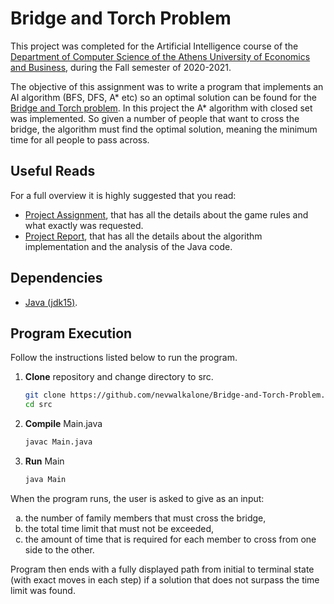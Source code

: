 # Bridge and Torch Problem

This project was completed for the Artificial Intelligence course of the [Department of Computer Science of the Athens University of Economics and Business](https://www.dept.aueb.gr/el/cs), during the Fall semester of 2020-2021.

The objective of this assignment was to write a program that implements an AI algorithm (BFS, DFS, A* etc) so an optimal solution can be found for the [Bridge and Torch problem](https://en.wikipedia.org/wiki/Bridge_and_torch_problem). In this project the A* algorithm with closed set was implemented. So given a number of people that want to cross the bridge, the algorithm must find the optimal solution, meaning the minimum time for all people to pass across.


## Useful Reads

For a full overview it is highly suggested that you read:

- [Project Assignment](https://github.com/nevwalkalone/Bridge-and-Torch-Problem/blob/main/announcement-report/project-announcement.pdf), that has all the details about the game rules and what exactly was requested.
- [Project Report](https://github.com/nevwalkalone/Bridge-and-Torch-Problem/blob/main/announcement-report/project-report.pdf), that has all the details about the algorithm implementation and the analysis of the Java code.

## Dependencies

- [Java (jdk15)](https://www.oracle.com/java/technologies/javase/jdk15-archive-downloads.html).


## Program Execution

Follow the instructions listed below to run the program.

1. **Clone** repository and change directory to src.

   ```bash
   git clone https://github.com/nevwalkalone/Bridge-and-Torch-Problem.git
   cd src
   ```

2. **Compile** Main.java

   ```bash
   javac Main.java
   ```

3. **Run** Main

   ```bash
   java Main
   ```

When the program runs, the user is asked to give as an input:

<ol type="a">
  <li>the number of family members that must cross the bridge,</li>
  <li>the total time limit that must not be exceeded, </li>
  <li>the amount of time that is required for each member to cross from one side to the other. 
</li>
</ol>

Program then ends with a fully displayed path from initial to terminal state (with exact moves in each step) if a solution that does not surpass the time limit was found.
